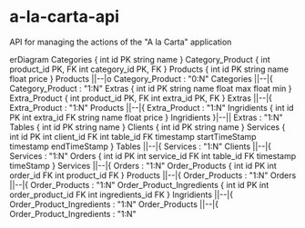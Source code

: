 # a-la-carta-api
API for managing the actions of the "A la Carta" application

erDiagram
    Categories {
        int id PK
        string name
    }
    Category_Product {
        int product_id PK, FK
        int category_id PK, FK
    }
    Products {
        int id PK
        string name
        float price
    }
    Products ||--|o Category_Product : "0:N"
    Categories ||--|{ Category_Product : "1:N"
    Extras {
        int id PK
        string name
        float max
        float min
    }
    Extra_Product {
        int product_id PK, FK
        int extra_id PK, FK
    }
    Extras ||--|{ Extra_Product : "1:N"
    Products ||--|{ Extra_Product : "1:N"
    Ingridients {
        int id PK
        int extra_id FK
        string name
        float price
    }
    Ingridients }|--|| Extras : "1:N"
    Tables {
        int id PK
        string name
    }
    Clients {
        int id PK
        string name
    }
    Services {
        int id PK
        int client_id FK
        int table_id FK
        timestamp startTimeStamp
        timestamp endTimeStamp
    }
    Tables ||--|{ Services : "1:N"
    Clients ||--|{ Services : "1:N"
    Orders {
        int id PK
        int service_id FK
        int table_id FK
        timestamp timeStamp
    }
    Services ||--|{ Orders : "1:N"
    Order_Products {
        int id PK
        int order_id FK
        int product_id FK
    }
    Products ||--|{ Order_Products : "1:N"
    Orders ||--|{ Order_Products : "1:N"
    Order_Product_Ingredients {
        int id PK
        int order_product_id FK
        int ingredients_id FK
    }
    Ingridients ||--|{ Order_Product_Ingredients : "1:N"
    Order_Products ||--|{ Order_Product_Ingredients : "1:N"
